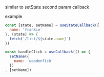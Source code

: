 similar to setState second param callback


example

```jsx
const [state, setName] = useStateCallback({
  name: 'frankie'
}, (state) => {
  fetch(`/list/${state.name}`)
})

const handleClick = useCallback(() => {
  setName({
    name: 'woodenfish'
  })
, [setName])
```
